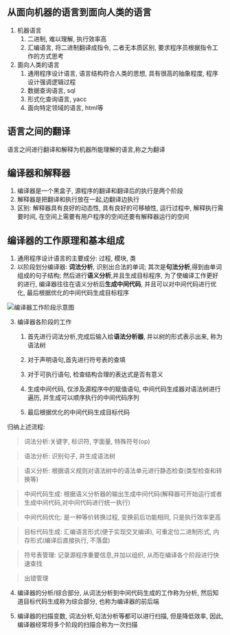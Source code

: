 <!--
 * Author       : ajin
 * Date         : 2020-03-06 13:04:41
 * Description  : 
 * email        : ajin_w@163.com
 * 那曾梦想屠龙的少年，终会变成油腻的中年大叔，
 * 端坐于显示器前，从指尖流淌的代码，终会改变
 * 整个世界
 -->


## 从面向机器的语言到面向人类的语言
1. 机器语言
    1. 二进制, 难以理解, 执行效率高
    2. 汇编语言, 将二进制翻译成指令, 二者无本质区别, 要求程序员根据指令工作的方式思考
2. 面向人类的语言
    1. 通用程序设计语言, 语言结构符合人类的思想, 具有很高的抽象程度, 程序设计强调逻辑过程
    2. 数据查询语言, sql
    3. 形式化查询语言, yacc
    4. 面向特定领域的语言, html等

## 语言之间的翻译
语言之间进行翻译和解释为机器所能理解的语言,称之为翻译

## 编译器和解释器
1. 编译器是一个黑盒子, 源程序的翻译和翻译后的执行是两个阶段
2. 解释器是把翻译和执行放在一起,边翻译边执行
3. 区别: 解释器具有良好的动态性, 具有良好的可移植性, 运行过程中, 解释执行需要时间, 在空间上需要有用户程序的空间还要有解释器运行的空间

## 编译器的工作原理和基本组成
1. 通用程序设计语言的主要成分: 过程, 模块, 类
2. 以阶段划分编译器: **词法分析**, 识别出合法的单词; 其次是**句法分析**,得到由单词组成的句子结构; 然后进行**语义分析**,并且生成目标程序, 为了使编译工作更好的进行, 编译器往往在语义分析后**生成中间代码**, 并且可以对中间代码进行优化, 最后根据优化的中间代码生成目标程序

![编译器工作阶段示意图](https://lh3.googleusercontent.com/proxy/yYsw60uYORcAdURv1MutxuwCMjEdXPFZPG6tKZ_NjznEhcVWoREGat_bRax5zwheOLufWYzyUcm3IxfwfKHqNW6ojB6OQDODiwOR-i6ksk0TWibbB_ianT6iyy5fJBbKIo07Z3g)

3. 编译器各阶段的工作

    1. 首先进行词法分析,完成后输入给**语法分析器**, 并以树的形式表示出来, 称为语法树

    2. 对于声明语句,首先进行符号表的查填

    3. 对于可执行语句, 检查结构合理的表达式是否有意义

    4. 生成中间代码, 仅涉及源程序中的赋值语句, 中间代码生成器对语法树进行遍历, 并生成可以顺序执行的中间代码序列

    5. 最后根据优化的中间代码生成目标代码

归纳上述流程:

> 词法分析:关键字, 标识符, 字面量, 特殊符号(op)

> 语法分析: 识别句子, 并生成语法树

> 语义分析: 根据语义规则对语法树中的语法单元进行静态检查(类型检查和转换等)

> 中间代码生成: 根据语义分析器的输出生成中间代码(解释器可开始运行或者生成中间代码,对中间代码进行统一执行)

> 中间代码优化: 是一种等价转换过程, 变换前后功能相同, 只是执行效率更高

> 目标代码生成: 汇编语言形式(便于实现交叉编译), 可重定位二进制形式, 内存形式(编译后直接执行, 不落盘)

> 符号表管理: 记录源程序重要信息,并加以组织, 从而在编译各个阶段进行快速查找

> 出错管理

4. 编译器的分析/综合部分, 从词法分析到中间代码生成的工作称为分析, 然后知道目标代码生成称为综合部分, 也称为编译器的前后端

5. 编译器的扫描变数, 词法分析,句法分析等都可以进行扫描, 但是降低效率, 因此, 编译器经常将多个阶段的扫描合称为一次扫描

